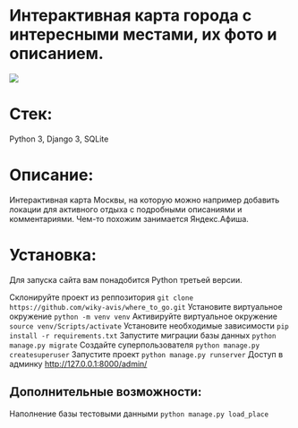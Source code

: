 # Интерактивная карта города с интересными местами, их фото и описанием.
![](gif/preview_map.gif)

# Стек:
Python 3, Django 3, SQLite

# Описание:
Интерактивная карта Москвы, на которую можно например добавить локации для активного отдыха с подробными описаниями и комментариями. Чем-то похожим занимается Яндекс.Афиша.

# Установка:
Для запуска сайта вам понадобится Python третьей версии.

Склонируйте проект из реппозитория
    ```
    git clone https://github.com/wiky-avis/where_to_go.git
    ```
Установите виртуальное окружение
    ```
    python -m venv venv
    ```
Активируйте виртуальное окружение
    ```
    source venv/Scripts/activate
    ```
Установите необходимые зависимости
    ```
    pip install -r requirements.txt
    ```
Запустите миграции базы данных
    ```
    python manage.py migrate
    ```
Создайте суперпользователя
    ```
    python manage.py createsuperuser
    ```
Запустите проект
    ```
    python manage.py runserver
    ```
Доступ в админку http://127.0.0.1:8000/admin/
    
## Дополнительные возможности:

Наполнение базы тестовыми данными
    ```
    python manage.py load_place
    ```

